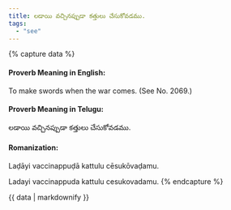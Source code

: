 ```yaml
---
title: లడాయి వచ్చినప్పుడా కత్తులు చేసుకోవడము.
tags:
  - "see"
---
```


{% capture data %}
#### Proverb Meaning in English:
To make swords when the war comes.
(See No. 2069.)

#### Proverb Meaning in Telugu:
లడాయి వచ్చినప్పుడా కత్తులు చేసుకోవడము.

#### Romanization:
Laḍāyi vaccinappuḍā kattulu cēsukōvaḍamu.

Ladayi vaccinappuda kattulu cesukovadamu.
{% endcapture %}

{{ data | markdownify }}

